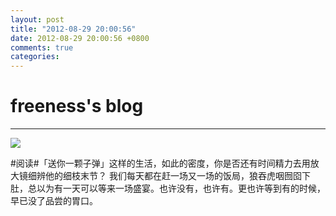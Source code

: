 ```yaml
---
layout: post
title: "2012-08-29 20:00:56"
date: 2012-08-29 20:00:56 +0800
comments: true
categories: 
---
```


# freeness's blog

----------

![](http://okqmqrbgo.bkt.clouddn.com/201208292000561.jpg)

>
\#阅读\#「送你一颗子弹」这样的生活，如此的密度，你是否还有时间精力去用放大镜细辨他的细枝末节？ 我们每天都在赶一场又一场的饭局，狼吞虎咽囫囵下肚，总以为有一天可以等来一场盛宴。也许没有，也许有。更也许等到有的时候，早已没了品尝的胃口。
